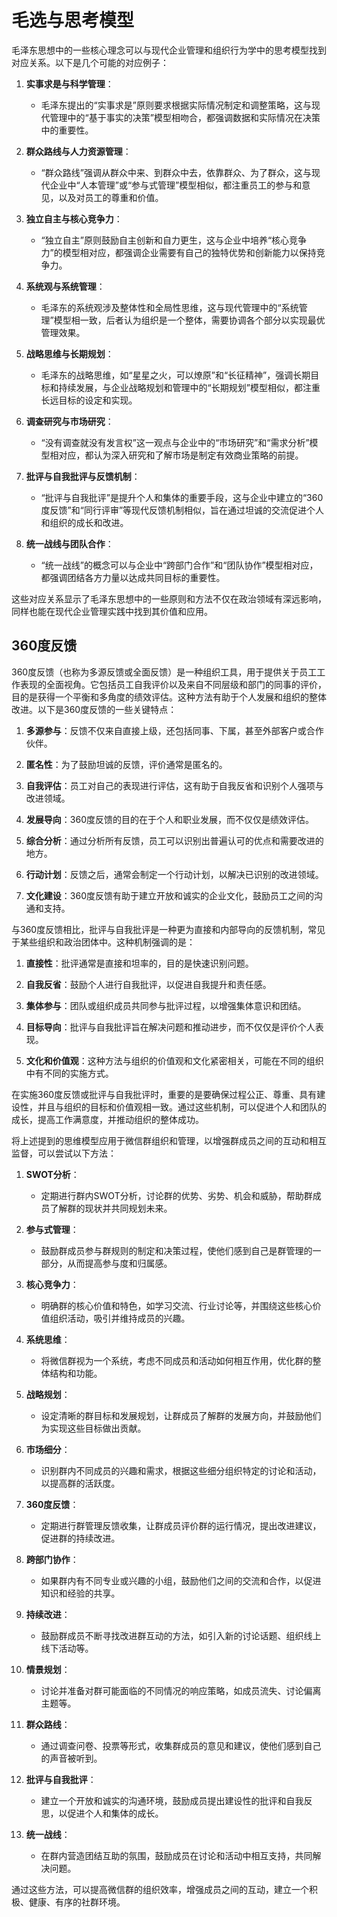 # 毛选与思考模型

毛泽东思想中的一些核心理念可以与现代企业管理和组织行为学中的思考模型找到对应关系。以下是几个可能的对应例子：

1. **实事求是与科学管理**：
   - 毛泽东提出的“实事求是”原则要求根据实际情况制定和调整策略，这与现代管理中的“基于事实的决策”模型相吻合，都强调数据和实际情况在决策中的重要性。

2. **群众路线与人力资源管理**：
   - “群众路线”强调从群众中来、到群众中去，依靠群众、为了群众，这与现代企业中“人本管理”或“参与式管理”模型相似，都注重员工的参与和意见，以及对员工的尊重和价值。

3. **独立自主与核心竞争力**：
   - “独立自主”原则鼓励自主创新和自力更生，这与企业中培养“核心竞争力”的模型相对应，都强调企业需要有自己的独特优势和创新能力以保持竞争力。

4. **系统观与系统管理**：
   - 毛泽东的系统观涉及整体性和全局性思维，这与现代管理中的“系统管理”模型相一致，后者认为组织是一个整体，需要协调各个部分以实现最优管理效果。

5. **战略思维与长期规划**：
   - 毛泽东的战略思维，如“星星之火，可以燎原”和“长征精神”，强调长期目标和持续发展，与企业战略规划和管理中的“长期规划”模型相似，都注重长远目标的设定和实现。

6. **调查研究与市场研究**：
   - “没有调查就没有发言权”这一观点与企业中的“市场研究”和“需求分析”模型相对应，都认为深入研究和了解市场是制定有效商业策略的前提。

7. **批评与自我批评与反馈机制**：
   - “批评与自我批评”是提升个人和集体的重要手段，这与企业中建立的“360度反馈”和“同行评审”等现代反馈机制相似，旨在通过坦诚的交流促进个人和组织的成长和改进。

8. **统一战线与团队合作**：
   - “统一战线”的概念可以与企业中“跨部门合作”和“团队协作”模型相对应，都强调团结各方力量以达成共同目标的重要性。

这些对应关系显示了毛泽东思想中的一些原则和方法不仅在政治领域有深远影响，同样也能在现代企业管理实践中找到其价值和应用。

## 360度反馈

360度反馈（也称为多源反馈或全面反馈）是一种组织工具，用于提供关于员工工作表现的全面视角。它包括员工自我评价以及来自不同层级和部门的同事的评价，目的是获得一个平衡和多角度的绩效评估。这种方法有助于个人发展和组织的整体改进。以下是360度反馈的一些关键特点：

1. **多源参与**：反馈不仅来自直接上级，还包括同事、下属，甚至外部客户或合作伙伴。

2. **匿名性**：为了鼓励坦诚的反馈，评价通常是匿名的。

3. **自我评估**：员工对自己的表现进行评估，这有助于自我反省和识别个人强项与改进领域。

4. **发展导向**：360度反馈的目的在于个人和职业发展，而不仅仅是绩效评估。

5. **综合分析**：通过分析所有反馈，员工可以识别出普遍认可的优点和需要改进的地方。

6. **行动计划**：反馈之后，通常会制定一个行动计划，以解决已识别的改进领域。

7. **文化建设**：360度反馈有助于建立开放和诚实的企业文化，鼓励员工之间的沟通和支持。

与360度反馈相比，批评与自我批评是一种更为直接和内部导向的反馈机制，常见于某些组织和政治团体中。这种机制强调的是：

1. **直接性**：批评通常是直接和坦率的，目的是快速识别问题。

2. **自我反省**：鼓励个人进行自我批评，以促进自我提升和责任感。

3. **集体参与**：团队或组织成员共同参与批评过程，以增强集体意识和团结。

4. **目标导向**：批评与自我批评旨在解决问题和推动进步，而不仅仅是评价个人表现。

5. **文化和价值观**：这种方法与组织的价值观和文化紧密相关，可能在不同的组织中有不同的实施方式。

在实施360度反馈或批评与自我批评时，重要的是要确保过程公正、尊重、具有建设性，并且与组织的目标和价值观相一致。通过这些机制，可以促进个人和团队的成长，提高工作满意度，并推动组织的整体成功。

将上述提到的思维模型应用于微信群组织和管理，以增强群成员之间的互动和相互监督，可以尝试以下方法：

1. **SWOT分析**：
   - 定期进行群内SWOT分析，讨论群的优势、劣势、机会和威胁，帮助群成员了解群的现状并共同规划未来。

2. **参与式管理**：
   - 鼓励群成员参与群规则的制定和决策过程，使他们感到自己是群管理的一部分，从而提高参与度和归属感。

3. **核心竞争力**：
   - 明确群的核心价值和特色，如学习交流、行业讨论等，并围绕这些核心价值组织活动，吸引并维持成员的兴趣。

4. **系统思维**：
   - 将微信群视为一个系统，考虑不同成员和活动如何相互作用，优化群的整体结构和功能。

5. **战略规划**：
   - 设定清晰的群目标和发展规划，让群成员了解群的发展方向，并鼓励他们为实现这些目标做出贡献。

6. **市场细分**：
   - 识别群内不同成员的兴趣和需求，根据这些细分组织特定的讨论和活动，以提高群的活跃度。

7. **360度反馈**：
   - 定期进行群管理反馈收集，让群成员评价群的运行情况，提出改进建议，促进群的持续改进。

8. **跨部门协作**：
   - 如果群内有不同专业或兴趣的小组，鼓励他们之间的交流和合作，以促进知识和经验的共享。

9. **持续改进**：
   - 鼓励群成员不断寻找改进群互动的方法，如引入新的讨论话题、组织线上线下活动等。

10. **情景规划**：
    - 讨论并准备对群可能面临的不同情况的响应策略，如成员流失、讨论偏离主题等。

11. **群众路线**：
    - 通过调查问卷、投票等形式，收集群成员的意见和建议，使他们感到自己的声音被听到。

12. **批评与自我批评**：
    - 建立一个开放和诚实的沟通环境，鼓励成员提出建设性的批评和自我反思，以促进个人和集体的成长。

13. **统一战线**：
    - 在群内营造团结互助的氛围，鼓励成员在讨论和活动中相互支持，共同解决问题。

通过这些方法，可以提高微信群的组织效率，增强成员之间的互动，建立一个积极、健康、有序的社群环境。
